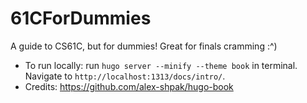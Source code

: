 # 61CForDummies
A guide to CS61C, but for dummies! Great for finals cramming :^)

- To run locally: run `hugo server --minify --theme book` in terminal. Navigate to `http://localhost:1313/docs/intro/`.
- Credits: https://github.com/alex-shpak/hugo-book


